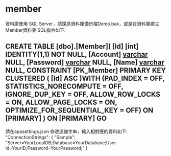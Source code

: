 # member

資料庫使用 SQL Server，請還原資料庫備份檔Demo.bak，或是在資料庫建立Member資料表
SQL指令如下:

CREATE TABLE [dbo].[Member](
	[Id] [int] IDENTITY(1,1) NOT NULL,
	[Account] [varchar](20) NULL,
	[Password] [varchar](50) NULL,
	[Name] [varchar](20) NULL,
 CONSTRAINT [PK_Member] PRIMARY KEY CLUSTERED 
(
	[Id] ASC
)WITH (PAD_INDEX = OFF, STATISTICS_NORECOMPUTE = OFF, IGNORE_DUP_KEY = OFF, ALLOW_ROW_LOCKS = ON, ALLOW_PAGE_LOCKS = ON, OPTIMIZE_FOR_SEQUENTIAL_KEY = OFF) ON [PRIMARY]
) ON [PRIMARY]
GO
----------------------

請在appsettings.json 修改連線字串，輸入相對應的資料如下:
"ConnectionStrings": {
    "Sample": "Server=YourLocalDB;Database=YourDatabase;User Id=YourID;Password=YourPassword;"
  }